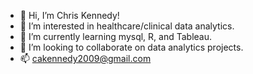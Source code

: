 - 👋 Hi, I’m Chris Kennedy!
- 👀 I’m interested in healthcare/clinical data analytics.
- 🌱 I’m currently learning mysql, R, and Tableau.
- 💞️ I’m looking to collaborate on data analytics projects.
- 📫 cakennedy2009@gmail.com

<!---
chriskennedy702/chriskennedy702 is a ✨ special ✨ repository because its `README.md` (this file) appears on your GitHub profile.
You can click the Preview link to take a look at your changes.
--->
